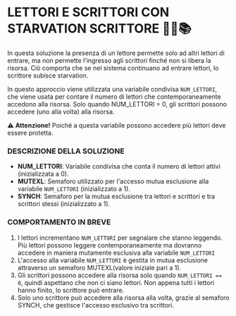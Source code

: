 # LETTORI E SCRITTORI CON STARVATION SCRITTORE 🚶‍♂️📚

In questa soluzione la presenza di un lettore permette solo ad altri lettori di entrare, ma non permette l'ingresso agli scrittori finché non si libera la risorsa.
Ciò comporta che se nel sistema continuano ad entrare lettori, lo scrittore subisce starvation.

In questo approccio viene utilizzata una variabile condivisa `NUM_LETTORI`, che viene usata per contare il numero di lettori che contemporaneamente accedono alla risorsa.
Solo quando NUM_LETTORI = 0, gli scrittori possono accedere (uno alla volta) alla risorsa.

⚠️ **Attenzione!** Poiché a questa variabile possono accedere più lettori deve essere protetta.

### DESCRIZIONE DELLA SOLUZIONE

- **NUM_LETTORI**: Variabile condivisa che conta il numero di lettori attivi (inizializzata a 0).
- **MUTEXL**: Semaforo utilizzato per l'accesso mutua esclusione alla variabile `NUM_LETTORI` (inizializzato a 1).
- **SYNCH**: Semaforo per la mutua esclusione tra lettori e scrittori e tra scrittori stessi (inizializzato a 1).

### COMPORTAMENTO IN BREVE

1. I lettori incrementano `NUM_LETTORI` per segnalare che stanno leggendo. Più lettori possono leggere contemporaneamente ma dovranno accedere in maniera mutamente esclusiva alla variabile `NUM_LETTORI`
2. L'accesso alla variabile `NUM_LETTORI` è gestita in mutua esclusione attraverso un semaforo MUTEXL(valore iniziale pari a 1).
3. Gli scrittori possono accedere alla risorsa solo quando `NUM_LETTORI == 0`, quindi aspettano che non ci siano lettori. Non appena tutti i lettori hanno finito, lo scrittore può entrare.
4. Solo uno scrittore può accedere alla risorsa alla volta, grazie al semaforo SYNCH, che gestisce l'accesso esclusivo tra scrittori.


